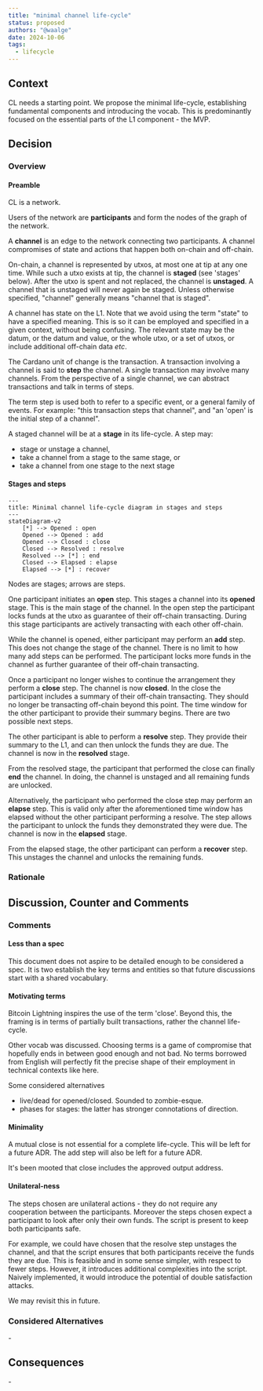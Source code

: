 ```yaml
---
title: "minimal channel life-cycle"
status: proposed
authors: "@waalge"
date: 2024-10-06
tags:
  - lifecycle
---
```


## Context

CL needs a starting point. We propose the minimal life-cycle, establishing
fundamental components and introducing the vocab. This is predominantly focused
on the essential parts of the L1 component - the MVP.

## Decision

### Overview

#### Preamble

CL is a network.

Users of the network are **participants** and form the nodes of the graph of the
network.

A **channel** is an edge to the network connecting two participants. A channel
compromises of state and actions that happen both on-chain and off-chain.

On-chain, a channel is represented by utxos, at most one at tip at any one time.
While such a utxo exists at tip, the channel is **staged** (see 'stages' below).
After the utxo is spent and not replaced, the channel is **unstaged**. A channel
that is unstaged will never again be staged. Unless otherwise specified,
"channel" generally means "channel that is staged".

A channel has state on the L1. Note that we avoid using the term "state" to have
a specified meaning. This is so it can be employed and specified in a given
context, without being confusing. The relevant state may be the datum, or the
datum and value, or the whole utxo, or a set of utxos, or include additional
off-chain data _etc_.

The Cardano unit of change is the transaction. A transaction involving a channel
is said to **step** the channel. A single transaction may involve many channels.
From the perspective of a single channel, we can abstract transactions and talk
in terms of steps.

The term step is used both to refer to a specific event, or a general family of
events. For example: "this transaction steps that channel", and "an 'open' is
the initial step of a channel".

A staged channel will be at a **stage** in its life-cycle.
A step may:

- stage or unstage a channel,
- take a channel from a stage to the same stage, or
- take a channel from one stage to the next stage

#### Stages and steps

```mermaid
---
title: Minimal channel life-cycle diagram in stages and steps
---
stateDiagram-v2
    [*] --> Opened : open
    Opened --> Opened : add
    Opened --> Closed : close
    Closed --> Resolved : resolve
    Resolved --> [*] : end
    Closed --> Elapsed : elapse
    Elapsed --> [*] : recover
```

Nodes are stages; arrows are steps.

One participant initiates an **open** step.
This stages a channel into its **opened** stage.
This is the main stage of the channel.
In the open step the participant locks funds at the utxo as guarantee of their off-chain transacting.
During this stage participants are actively transacting with each other off-chain.

While the channel is opened, either participant may perform an **add** step.
This does not change the stage of the channel.
There is no limit to how many add steps can be performed.
The participant locks more funds in the channel as further guarantee of their off-chain transacting.

Once a participant no longer wishes to continue the arrangement
they perform a **close** step.
The channel is now **closed**.
In the close the participant includes a summary of their off-chain transacting.
They should no longer be transacting off-chain beyond this point.
The time window for the other participant to provide their summary begins.
There are two possible next steps.

The other participant is able to perform a **resolve** step.
They provide their summary to the L1, and can then unlock the funds they are due.
The channel is now in the **resolved** stage.

From the resolved stage, the participant that performed the close
can finally **end** the channel. In doing, the channel is unstaged
and all remaining funds are unlocked.

Alternatively, the participant who performed the close step
may perform an **elapse** step.
This is valid only after the aforementioned time window has elapsed
without the other participant performing a resolve.
The step allows the participant to unlock the funds they demonstrated they were due.
The channel is now in the **elapsed** stage.

From the elapsed stage, the other participant can perform a **recover** step.
This unstages the channel and unlocks the remaining funds.

### Rationale

## Discussion, Counter and Comments

### Comments

#### Less than a spec

This document does not aspire to be detailed enough to be considered a spec. It
is two establish the key terms and entities so that future discussions start
with a shared vocabulary.

#### Motivating terms

Bitcoin Lightning inspires the use of the term 'close'. Beyond this, the framing
is in terms of partially built transactions, rather the channel life-cycle.

Other vocab was discussed. Choosing terms is a game of compromise that hopefully
ends in between good enough and not bad. No terms borrowed from English will
perfectly fit the precise shape of their employment in technical contexts like
here.

Some considered alternatives

- live/dead for opened/closed. Sounded to zombie-esque.
- phases for stages: the latter has stronger connotations of direction.

#### Minimality

A mutual close is not essential for a complete life-cycle.
This will be left for a future ADR.
The add step will also be left for a future ADR.

It's been mooted that close includes the approved output address.

#### Unilateral-ness

The steps chosen are unilateral actions - they do not require any cooperation between the participants.
Moreover the steps chosen expect a participant to look after only their own funds.
The script is present to keep both participants safe.

For example, we could have chosen that the resolve step unstages the channel,
and that the script ensures that both participants receive the funds they are due.
This is feasible and in some sense simpler, with respect to fewer steps.
However, it introduces additional complexities into the script.
Naively implemented, it would introduce the potential of double satisfaction attacks.

We may revisit this in future.

### Considered Alternatives

\-

## Consequences

\-
